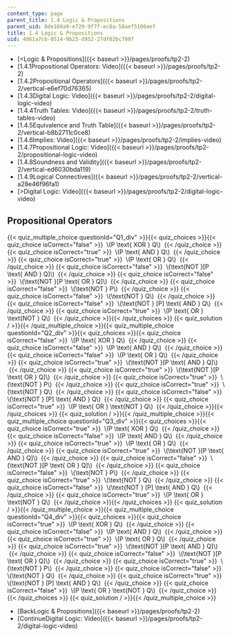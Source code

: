 ```yaml
---
content_type: page
parent_title: 1.4 Logic & Propositions
parent_uid: 8de160a9-e729-9f7f-ec8a-58aef5106eef
title: 1.4 Logic & Propositions
uid: 4d61a7cb-0514-9b23-d952-27df02bc700f
---
```


*   [<Logic & Propositions]({{< baseurl >}}/pages/proofs/tp2-2)
*   [1.4.1Propositional Operators: Video]({{< baseurl >}}/pages/proofs/tp2-2)
*   [1.4.2Propositional Operators]({{< baseurl >}}/pages/proofs/tp2-2/vertical-e6ef70d76365)
*   [1.4.3Digital Logic: Video]({{< baseurl >}}/pages/proofs/tp2-2/digital-logic-video)
*   [1.4.4Truth Tables: Video]({{< baseurl >}}/pages/proofs/tp2-2/truth-tables-video)
*   [1.4.5Equivalence and Truth Table]({{< baseurl >}}/pages/proofs/tp2-2/vertical-b8b2711c0ce8)
*   [1.4.6Implies: Video]({{< baseurl >}}/pages/proofs/tp2-2/implies-video)
*   [1.4.7Propositional Logic: Video]({{< baseurl >}}/pages/proofs/tp2-2/propositional-logic-video)
*   [1.4.8Soundness and Validity]({{< baseurl >}}/pages/proofs/tp2-2/vertical-ed6030bda119)
*   [1.4.9Logical Connectives]({{< baseurl >}}/pages/proofs/tp2-2/vertical-a28e46f96fa1)
*   [\>Digital Logic: Video]({{< baseurl >}}/pages/proofs/tp2-2/digital-logic-video)

Propositional Operators
-----------------------

{{< quiz_multiple_choice questionId="Q1_div" >}}{{< quiz_choices >}}{{< quiz_choice isCorrect="false" >}}&nbsp; \\(P \\text{ XOR } Q\\) &nbsp;{{< /quiz_choice >}}
{{< quiz_choice isCorrect="true" >}}&nbsp; \\(P \\text{ AND } Q\\) &nbsp;{{< /quiz_choice >}}
{{< quiz_choice isCorrect="true" >}}&nbsp; \\(P \\text{ OR } Q\\) &nbsp;{{< /quiz_choice >}}
{{< quiz_choice isCorrect="false" >}}&nbsp; \\(\\text{NOT }\[P \\text{ AND } Q\]\\) &nbsp;{{< /quiz_choice >}}
{{< quiz_choice isCorrect="false" >}}&nbsp; \\(\\text{NOT }\[P \\text{ OR } Q\]\\) &nbsp;{{< /quiz_choice >}}
{{< quiz_choice isCorrect="false" >}}&nbsp; \\(\\text{NOT } P\\) &nbsp;{{< /quiz_choice >}}
{{< quiz_choice isCorrect="false" >}}&nbsp; \\(\\text{NOT } Q\\) &nbsp;{{< /quiz_choice >}}
{{< quiz_choice isCorrect="false" >}}&nbsp; \\(\\text{NOT } \[P\] \\text{ AND } Q\\) &nbsp;{{< /quiz_choice >}}
{{< quiz_choice isCorrect="true" >}}&nbsp; \\(P \\text{ OR } \\text{NOT } Q\\) &nbsp;{{< /quiz_choice >}}{{< /quiz_choices >}}
{{< quiz_solution / >}}{{< /quiz_multiple_choice >}}{{< quiz_multiple_choice questionId="Q2_div" >}}{{< quiz_choices >}}{{< quiz_choice isCorrect="false" >}}&nbsp; \\(P \\text{ XOR } Q\\) &nbsp;{{< /quiz_choice >}}
{{< quiz_choice isCorrect="false" >}}&nbsp; \\(P \\text{ AND } Q\\) &nbsp;{{< /quiz_choice >}}
{{< quiz_choice isCorrect="false" >}}&nbsp; \\(P \\text{ OR } Q\\) &nbsp;{{< /quiz_choice >}}
{{< quiz_choice isCorrect="true" >}}&nbsp; \\(\\text{NOT }\[P \\text{ AND } Q\]\\) &nbsp;{{< /quiz_choice >}}
{{< quiz_choice isCorrect="true" >}}&nbsp; \\(\\text{NOT }\[P \\text{ OR } Q\]\\) &nbsp;{{< /quiz_choice >}}
{{< quiz_choice isCorrect="true" >}}&nbsp; \\(\\text{NOT } P\\) &nbsp;{{< /quiz_choice >}}
{{< quiz_choice isCorrect="true" >}}&nbsp; \\(\\text{NOT } Q\\) &nbsp;{{< /quiz_choice >}}
{{< quiz_choice isCorrect="false" >}}&nbsp; \\(\\text{NOT } \[P\] \\text{ AND } Q\\) &nbsp;{{< /quiz_choice >}}
{{< quiz_choice isCorrect="true" >}}&nbsp; \\(P \\text{ OR } \\text{NOT } Q\\) &nbsp;{{< /quiz_choice >}}{{< /quiz_choices >}}
{{< quiz_solution / >}}{{< /quiz_multiple_choice >}}{{< quiz_multiple_choice questionId="Q3_div" >}}{{< quiz_choices >}}{{< quiz_choice isCorrect="true" >}}&nbsp; \\(P \\text{ XOR } Q\\) &nbsp;{{< /quiz_choice >}}
{{< quiz_choice isCorrect="false" >}}&nbsp; \\(P \\text{ AND } Q\\) &nbsp;{{< /quiz_choice >}}
{{< quiz_choice isCorrect="true" >}}&nbsp; \\(P \\text{ OR } Q\\) &nbsp;{{< /quiz_choice >}}
{{< quiz_choice isCorrect="true" >}}&nbsp; \\(\\text{NOT }\[P \\text{ AND } Q\]\\) &nbsp;{{< /quiz_choice >}}
{{< quiz_choice isCorrect="false" >}}&nbsp; \\(\\text{NOT }\[P \\text{ OR } Q\]\\) &nbsp;{{< /quiz_choice >}}
{{< quiz_choice isCorrect="false" >}}&nbsp; \\(\\text{NOT } P\\) &nbsp;{{< /quiz_choice >}}
{{< quiz_choice isCorrect="true" >}}&nbsp; \\(\\text{NOT } Q\\) &nbsp;{{< /quiz_choice >}}
{{< quiz_choice isCorrect="false" >}}&nbsp; \\(\\text{NOT } \[P\] \\text{ AND } Q\\) &nbsp;{{< /quiz_choice >}}
{{< quiz_choice isCorrect="true" >}}&nbsp; \\(P \\text{ OR } \\text{NOT } Q\\) &nbsp;{{< /quiz_choice >}}{{< /quiz_choices >}}
{{< quiz_solution / >}}{{< /quiz_multiple_choice >}}{{< quiz_multiple_choice questionId="Q4_div" >}}{{< quiz_choices >}}{{< quiz_choice isCorrect="true" >}}&nbsp; \\(P \\text{ XOR } Q\\) &nbsp;{{< /quiz_choice >}}
{{< quiz_choice isCorrect="false" >}}&nbsp; \\(P \\text{ AND } Q\\) &nbsp;{{< /quiz_choice >}}
{{< quiz_choice isCorrect="true" >}}&nbsp; \\(P \\text{ OR } Q\\) &nbsp;{{< /quiz_choice >}}
{{< quiz_choice isCorrect="true" >}}&nbsp; \\(\\text{NOT }\[P \\text{ AND } Q\]\\) &nbsp;{{< /quiz_choice >}}
{{< quiz_choice isCorrect="false" >}}&nbsp; \\(\\text{NOT }\[P \\text{ OR } Q\]\\) &nbsp;{{< /quiz_choice >}}
{{< quiz_choice isCorrect="true" >}}&nbsp; \\(\\text{NOT } P\\) &nbsp;{{< /quiz_choice >}}
{{< quiz_choice isCorrect="false" >}}&nbsp; \\(\\text{NOT } Q\\) &nbsp;{{< /quiz_choice >}}
{{< quiz_choice isCorrect="true" >}}&nbsp; \\(\\text{NOT } \[P\] \\text{ AND } Q\\) &nbsp;{{< /quiz_choice >}}
{{< quiz_choice isCorrect="false" >}}&nbsp; \\(P \\text{ OR } \\text{NOT } Q\\) &nbsp;{{< /quiz_choice >}}{{< /quiz_choices >}}
{{< quiz_solution / >}}{{< /quiz_multiple_choice >}}

*   [BackLogic & Propositions]({{< baseurl >}}/pages/proofs/tp2-2)
*   [ContinueDigital Logic: Video]({{< baseurl >}}/pages/proofs/tp2-2/digital-logic-video)